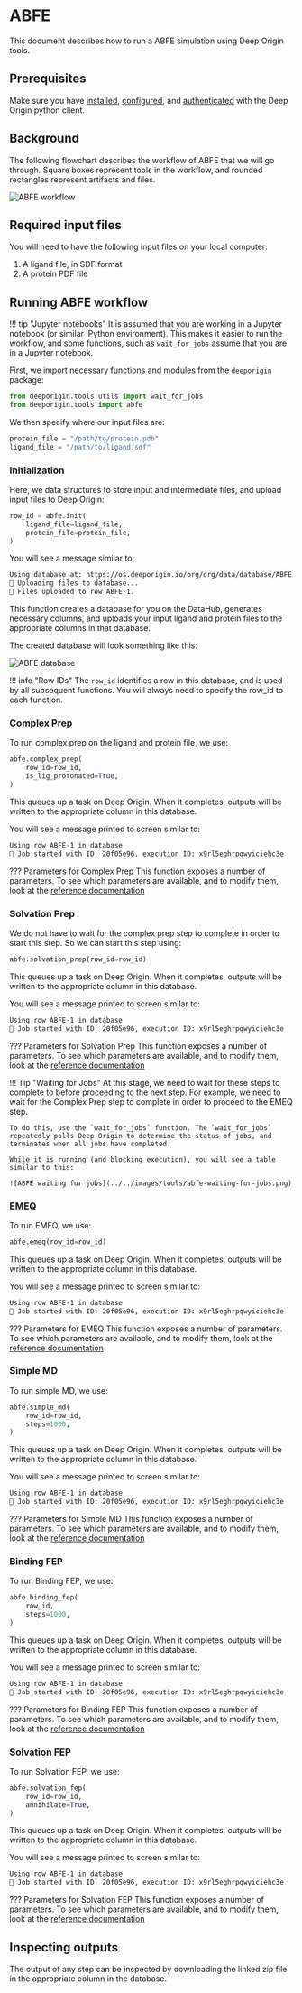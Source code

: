 # ABFE

This document describes how to run a ABFE simulation using Deep Origin tools. 

## Prerequisites 

Make sure you have [installed](../../install.md), [configured](../../configure.md), and [authenticated](../../how-to/auth.md) with the Deep Origin python client. 

## Background

The following flowchart describes the workflow of ABFE that we will go through. Square boxes represent tools in the workflow, and rounded rectangles represent artifacts and files. 

![ABFE workflow](../../images/tools/abfe-workflow.png)


## Required input files 

You will need to have the following input files on your local computer:

1. A ligand file, in SDF format
2. A protein PDF file 


## Running ABFE workflow

!!! tip "Jupyter notebooks"
    It is assumed that you are working in a Jupyter notebook (or similar IPython environment). This makes it easier to run the workflow, and some functions, such as `wait_for_jobs` assume that you are in a Jupyter notebook.

First, we import necessary functions and modules from the `deeporigin` package:

```python
from deeporigin.tools.utils import wait_for_jobs
from deeporigin.tools import abfe
```

We then specify where our input files are:

```python
protein_file = "/path/to/protein.pdb"
ligand_file = "/path/to/ligand.sdf"
```

### Initialization

Here, we data structures to store input and intermediate files, and upload input files to Deep Origin:

```python
row_id = abfe.init(
    ligand_file=ligand_file,
    protein_file=protein_file,
)
```

You will see a message similar to:

```bash
Using database at: https://os.deeporigin.io/org/org/data/database/ABFE
🧬 Uploading files to database...
🧬 Files uploaded to row ABFE-1.
```

This function creates a database for you on the DataHub, generates necessary columns, and uploads your input ligand and protein files to the appropriate columns in that database. 

The created database will look something like this:

![ABFE database](../../images/tools/datahub-abfe.png)

!!! info "Row IDs"
    The `row_id` identifies a row in this database, and is used by all subsequent functions. You will always need to specify the row_id to each function. 


### Complex Prep

To run complex prep on the ligand and protein file, we use:

```python
abfe.complex_prep(
    row_id=row_id,
    is_lig_protonated=True,
)
```

This queues up a task on Deep Origin. When it completes, outputs will be written to the appropriate column in this database. 

You will see a message printed to screen similar to:


```bash
Using row ABFE-1 in database
🧬 Job started with ID: 20f05e96, execution ID: x9rl5eghrpqwyiciehc3e
```

??? Parameters for Complex Prep
    This function exposes a number of parameters. To see which parameters are available, and to modify them, look at the [reference documentation](../ref/abfe.md#src.tools.abfe.complex_prep)


### Solvation Prep

We do not have to wait for the complex prep step to complete in order to start this step. So we can start this step using: 

```python
abfe.solvation_prep(row_id=row_id)
```

This queues up a task on Deep Origin. When it completes, outputs will be written to the appropriate column in this database. 

You will see a message printed to screen similar to:


```bash
Using row ABFE-1 in database
🧬 Job started with ID: 20f05e96, execution ID: x9rl5eghrpqwyiciehc3e
```

??? Parameters for Solvation Prep
    This function exposes a number of parameters. To see which parameters are available, and to modify them, look at the [reference documentation](../ref/abfe.md#src.tools.abfe.solvation_prep)

!!! Tip "Waiting for Jobs"
    At this stage, we need to wait for these steps to complete to before proceeding to the next step. For example, we need to wait for the Complex Prep step to complete in order to proceed to the EMEQ step.

    To do this, use the `wait_for_jobs` function. The `wait_for_jobs` repeatedly polls Deep Origin to determine the status of jobs, and terminates when all jobs have completed. 

    While it is running (and blocking execution), you will see a table similar to this:

    ![ABFE waiting for jobs](../../images/tools/abfe-waiting-for-jobs.png)

### EMEQ

To run EMEQ, we use:

```python
abfe.emeq(row_id=row_id)
```

This queues up a task on Deep Origin. When it completes, outputs will be written to the appropriate column in this database. 

You will see a message printed to screen similar to:


```bash
Using row ABFE-1 in database
🧬 Job started with ID: 20f05e96, execution ID: x9rl5eghrpqwyiciehc3e
```

??? Parameters for EMEQ
    This function exposes a number of parameters. To see which parameters are available, and to modify them, look at the [reference documentation](../ref/abfe.md#src.tools.abfe.emeq)

### Simple MD

To run simple MD, we use:

```python
abfe.simple_md(
    row_id=row_id,
    steps=1000,
)
```

This queues up a task on Deep Origin. When it completes, outputs will be written to the appropriate column in this database. 

You will see a message printed to screen similar to:


```bash
Using row ABFE-1 in database
🧬 Job started with ID: 20f05e96, execution ID: x9rl5eghrpqwyiciehc3e
```

??? Parameters for Simple MD
    This function exposes a number of parameters. To see which parameters are available, and to modify them, look at the [reference documentation](../ref/abfe.md#src.tools.abfe.simple_md)

### Binding FEP 

To run Binding FEP, we use:

```python
abfe.binding_fep(
    row_id,
    steps=1000,
)
```

This queues up a task on Deep Origin. When it completes, outputs will be written to the appropriate column in this database. 

You will see a message printed to screen similar to:


```bash
Using row ABFE-1 in database
🧬 Job started with ID: 20f05e96, execution ID: x9rl5eghrpqwyiciehc3e
```

??? Parameters for Binding FEP
    This function exposes a number of parameters. To see which parameters are available, and to modify them, look at the [reference documentation](../ref/abfe.md#src.tools.abfe.binding_fep)

### Solvation FEP


To run Solvation FEP, we use:

```python
abfe.solvation_fep(
    row_id=row_id,
    annihilate=True,
)
```

This queues up a task on Deep Origin. When it completes, outputs will be written to the appropriate column in this database. 

You will see a message printed to screen similar to:


```bash
Using row ABFE-1 in database
🧬 Job started with ID: 20f05e96, execution ID: x9rl5eghrpqwyiciehc3e
```

??? Parameters for Solvation FEP
    This function exposes a number of parameters. To see which parameters are available, and to modify them, look at the [reference documentation](../ref/abfe.md#src.tools.abfe.solvation_fep)


## Inspecting outputs

The output of any step can be inspected by downloading the linked zip file in the appropriate column in the database.